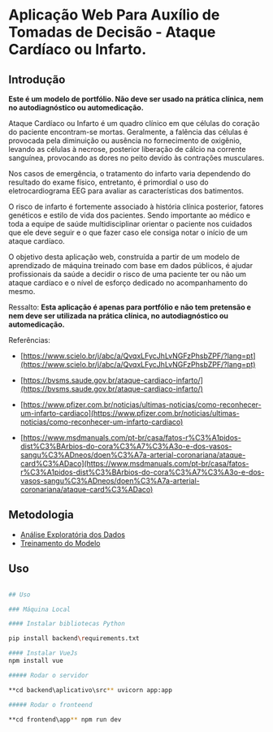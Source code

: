 # Aplicação Web Para Auxílio de Tomadas de Decisão - Ataque Cardíaco ou Infarto.

## Introdução

**Este é um modelo de portfólio. Não deve ser usado na prática clínica, nem no autodiagnóstico ou automedicação.** 

Ataque Cardíaco ou Infarto é um quadro clínico em que células do coração do paciente encontram-se mortas. Geralmente, a falência das células é provocada pela diminuição ou ausência no fornecimento de oxigênio, levando as células à necrose, posterior liberação de cálcio na corrente sanguínea, provocando as dores no peito devido às contrações musculares.

Nos casos de emergência, o tratamento do infarto varia dependendo do resultado do exame físico, entretanto, é primordial o uso do eletrocardiograma EEG para avaliar as características dos batimentos.

O risco de infarto é fortemente associado à história clínica posterior, fatores genéticos e estilo de vida dos pacientes. Sendo importante ao médico e toda a equipe de saúde multidisciplinar orientar o paciente nos cuidados que ele deve seguir e o que fazer caso ele consiga notar o início de um ataque cardíaco.

O objetivo desta aplicação web, construída a partir de um modelo de aprendizado de máquina treinado com base em dados públicos, é ajudar profissionais da saúde a decidir o risco de uma paciente ter ou não um ataque cardíaco e o nível de esforço dedicado no acompanhamento do mesmo.

Ressalto: **Esta aplicação é apenas para portfólio e não tem pretensão e nem deve ser utilizada na prática clínica, no autodiagnóstico ou automedicação.**

Referências: 

- [https://www.scielo.br/j/abc/a/QvqxLFycJhLvNGFzPhsbZPF/?lang=pt](https://www.scielo.br/j/abc/a/QvqxLFycJhLvNGFzPhsbZPF/?lang=pt)

- [https://bvsms.saude.gov.br/ataque-cardiaco-infarto/](https://bvsms.saude.gov.br/ataque-cardiaco-infarto/)

- [https://www.pfizer.com.br/noticias/ultimas-noticias/como-reconhecer-um-infarto-cardiaco](https://www.pfizer.com.br/noticias/ultimas-noticias/como-reconhecer-um-infarto-cardiaco)

- [https://www.msdmanuals.com/pt-br/casa/fatos-r%C3%A1pidos-dist%C3%BArbios-do-cora%C3%A7%C3%A3o-e-dos-vasos-sangu%C3%ADneos/doen%C3%A7a-arterial-coronariana/ataque-card%C3%ADaco](https://www.msdmanuals.com/pt-br/casa/fatos-r%C3%A1pidos-dist%C3%BArbios-do-cora%C3%A7%C3%A3o-e-dos-vasos-sangu%C3%ADneos/doen%C3%A7a-arterial-coronariana/ataque-card%C3%ADaco)

## Metodologia

- [Análise Exploratória dos Dados](backend/ml/eda)
- [Treinamento do Modelo](backend/ml/modelo\notebook/treinamento)

## Uso

```bash

## Uso

### Máquina Local

#### Instalar bibliotecas Python

pip install backend\requirements.txt

#### Instalar VueJs
npm install vue

##### Rodar o servidor

**cd backend\aplicativo\src** uvicorn app:app

##### Rodar o fronteend

**cd frontend\app** npm run dev

```
